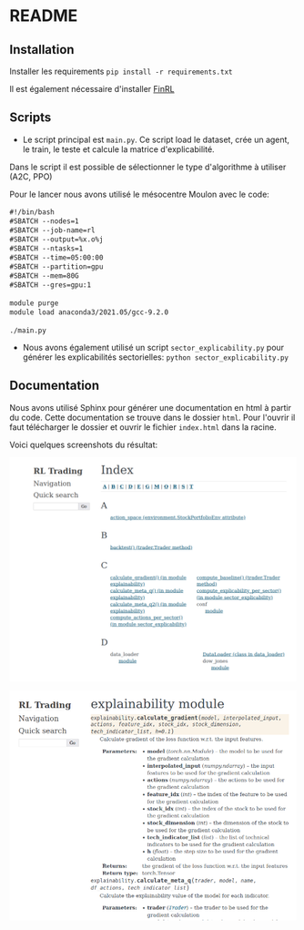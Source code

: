 # README

## Installation
 
Installer les requirements `pip install -r requirements.txt`

Il est également nécessaire d'installer [FinRL](https://github.com/AI4Finance-Foundation/FinRL#Installation)


## Scripts

- Le script principal est `main.py`. Ce script load le dataset, crée un agent, le train, le teste et calcule la matrice d'explicabilité.

Dans le script il est possible de sélectionner le type d'algorithme à utiliser (A2C, PPO)

Pour le lancer nous avons utilisé le mésocentre Moulon avec le code:

```shell
#!/bin/bash
#SBATCH --nodes=1
#SBATCH --job-name=rl
#SBATCH --output=%x.o%j
#SBATCH --ntasks=1
#SBATCH --time=05:00:00
#SBATCH --partition=gpu
#SBATCH --mem=80G
#SBATCH --gres=gpu:1

module purge
module load anaconda3/2021.05/gcc-9.2.0

./main.py
```


- Nous avons également utilisé un script `sector_explicability.py` pour générer les explicabilités sectorielles: `python sector_explicability.py`

## Documentation

Nous avons utilisé Sphinx pour générer une documentation en html à partir du code. Cette documentation se trouve dans le dossier `html`. Pour l'ouvrir il faut télécharger le dossier et ouvrir le fichier `index.html` dans la racine.

Voici quelques screenshots du résultat:

![example 1](/html/ex1.png)

![example 2](/html/ex2.png)

